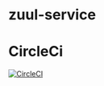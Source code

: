 # zuul-service
# CircleCi
[![CircleCI](https://circleci.com/gh/utkarsh311/zuul-service.svg?style=svg)](https://circleci.com/gh/utkarsh311/zuul-service)
